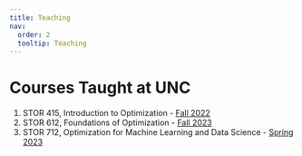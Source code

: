 ```yaml
---
title: Teaching
nav:
  order: 2
  tooltip: Teaching
---
```


# Courses Taught at UNC

1. STOR 415, Introduction to Optimization - [Fall 2022](./stor415)
2. STOR 612, Foundations of Optimization - [Fall 2023](./stor612)
3. STOR 712, Optimization for Machine Learning and Data Science - [Spring 2023](./stor712)
